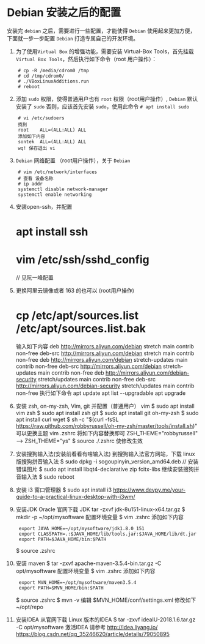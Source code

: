 # Debian 安装之后的配置

安装完 `debian` 之后，需要进行一些配置，才能使得  `Debian` 使用起来更加方便，下面就一步一步配置 `Debian` 打造专属自己的开发环境。

1. 为了使用`Virtual Box` 的增强功能，需要安装 Virtual-Box Tools，首先挂载 `Virtual Box Tools`，然后执行如下命令（root 用户操作）：
```shell
	# cp -R /media/cdrom0 /tmp
	# cd /tmp/cdrom0/
	# ./VBoxLinuxAdditions.run
	# reboot
```

2. 添加 `sudo` 权限，使得普通用户也有 `root` 权限（root用户操作）, `Debian` 默认安装了 `sudo` 否则，应该首先安装 `sudo`，使用此命令 `# apt install sudo`
```shell
	# vi /etc/sudoers
	找到 
	root 	ALL=(ALL:ALL) ALL
	添加如下内容
	sontek  ALL=(ALL:ALL) ALL
	wq! 保存退出 vi
```

3. `Debian` 网络配置 （root用户操作），关于 `Debian`

```
	# vim /etc/network/interfaces
	# 查看 设备名称 
	# ip addr 
	systemctl disable network-manager
	systemctl enable networking
```

4. 安装open-ssh，并配置
   # apt install ssh
   # vim /etc/ssh/sshd_config
   // 见阮一峰配置

3. 更换阿里云镜像或者 163 的也可以 (root用户操作)
	# cp /etc/apt/sources.list /etc/apt/sources.list.bak
	输入如下内容
	deb http://mirrors.aliyun.com/debian stretch main contrib non-free
	deb-src http://mirrors.aliyun.com/debian stretch main contrib non-free
	deb http://mirrors.aliyun.com/debian stretch-updates main contrib non-free
	deb-src http://mirrors.aliyun.com/debian stretch-updates main contrib non-free
	deb http://mirrors.aliyun.com/debian-security stretch/updates main contrib non-free
	deb-src http://mirrors.aliyun.com/debian-security stretch/updates main contrib non-free
	执行如下命令
	apt update
	apt list --upgradable
	apt upgrade

4. 安装 zsh, on-my-zsh, Vim, git 并配置（普通用户）
	vim
	$ sudo apt install vim
	zsh
	$ sudo apt install zsh
	git
	$ sudo apt install git
	oh-my-zsh
	$ sudo apt install curl wget
	$ sh -c "$(curl -fsSL https://raw.github.com/robbyrussell/oh-my-zsh/master/tools/install.sh)"
	可以更换主题
	vim .zshrc 
	将如下内容替换即可
	ZSH_THEME="robbyrussell"  --> ZSH_THEME="ys"
	$ source ./.zshrc   使修改生效
5. 安装搜狗输入法(安装前看看有啥输入法)
   到搜狗输入法官方网站，下载 linux 版搜狗拼音输入法
   $ sudo dpkg -i sogoupinyin_version_amd64.deb
   // 安装错误图片
   $ sudo apt install libqt4-declarative zip fcitx-libs
   继续安装搜狗拼音输入法
   $ sudo reboot
6. 安装 i3 窗口管理器
   $ sudo apt install i3
   https://www.devpy.me/your-guide-to-a-practical-linux-desktop-with-i3wm/
7. 安装JDK
	Oracle 官网下载 JDK
   tar -zxvf jdk-8u151-linux-x64.tar.gz
   $ mkdir -p ~/opt/mysoftware
   配置环境变量
   $ vim .zshrc  添加如下内容
   ```
    export JAVA_HOME=~/opt/mysoftware/jdk1.8.0_151
	export CLASSPATH=.:$JAVA_HOME/lib/tools.jar:$JAVA_HOME/lib/dt.jar
	export PATH=$JAVA_HOME/bin:$PATH
   ```
   $ source .zshrc
8. 安装 maven
	$ tar -zxvf apache-maven-3.5.4-bin.tar.gz -C opt/mysoftware
	配置环境变量
    $ vim .zshrc  添加如下内容
   ```
    export MVN_HOME=~/opt/mysoftware/maven3.5.4
	export PATH=$MVN_HOME/bin:$PATH
   ```
    $ source .zshrc
    $ mvn -v
	编辑
	$MVN_HOME/conf/settings.xml
	修改如下
	<localRepository>~/opt/repo<localRepository>
8. 安装IDEA
	从官网下载 Linux 版本的IDEA
   $ tar -zxvf ideaIU-2018.1.6.tar.gz -C opt/mysoftware
   激活IDEA 请参考 http://idea.liyang.io/
   https://blog.csdn.net/qq_35246620/article/details/79050895

   
   
   
   
   
   
   
   
   
   
   
   
   
   
   
   
   
   
   
   
   
   
   
   
   
   
   
   
   


